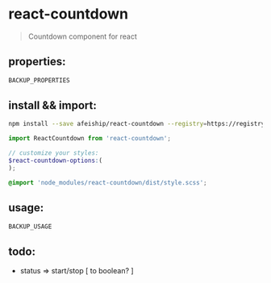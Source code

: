 # react-countdown
> Countdown component for react

## properties:
```javascript
BACKUP_PROPERTIES
```

## install && import:
```bash
npm install --save afeiship/react-countdown --registry=https://registry.npm.taobao.org
```

```js
import ReactCountdown from 'react-countdown';
```

```scss
// customize your styles:
$react-countdown-options:(
);

@import 'node_modules/react-countdown/dist/style.scss';
```


## usage:
```jsx
BACKUP_USAGE
```

## todo:
+ status => start/stop [ to boolean? ]
